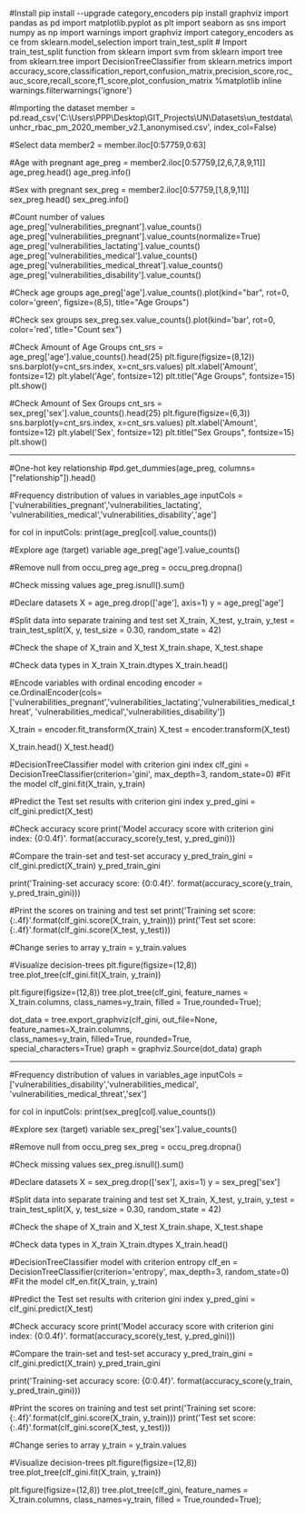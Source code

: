 #Install
pip install --upgrade category_encoders
pip install graphviz
import pandas as pd
import matplotlib.pyplot as plt
import seaborn as sns
import numpy as np
import warnings
import graphviz 
import category_encoders as ce
from sklearn.model_selection import train_test_split # Import train_test_split function
from sklearn import svm
from sklearn import tree
from sklearn.tree import DecisionTreeClassifier
from sklearn.metrics import accuracy_score,classification_report,confusion_matrix,precision_score,roc_auc_score,recall_score,f1_score,plot_confusion_matrix
%matplotlib inline
warnings.filterwarnings('ignore')


#Importing the dataset
member = pd.read_csv('C:\\Users\\PPP\\Desktop\\GIT_Projects\\UN\\Datasets\\un_testdata\\unhcr_rbac_pm_2020_member_v2.1_anonymised.csv', index_col=False)


#Select data
member2 =  member.iloc[0:57759,0:63]


#Age with pregnant
age_preg =  member2.iloc[0:57759,[2,6,7,8,9,11]]
age_preg.head()
age_preg.info()


#Sex with pregnant
sex_preg =  member2.iloc[0:57759,[1,8,9,11]]
sex_preg.head()
sex_preg.info()


#Count number of values
age_preg['vulnerabilities_pregnant'].value_counts()
age_preg['vulnerabilities_pregnant'].value_counts(normalize=True)
age_preg['vulnerabilities_lactating'].value_counts()
age_preg['vulnerabilities_medical'].value_counts()
age_preg['vulnerabilities_medical_threat'].value_counts()
age_preg['vulnerabilities_disability'].value_counts()


#Check age groups
age_preg['age'].value_counts().plot(kind="bar", rot=0, color='green', figsize=(8,5), title="Age Groups")


#Check sex groups
sex_preg.sex.value_counts().plot(kind='bar', rot=0, color='red', title="Count sex")


#Check Amount of Age Groups
cnt_srs = age_preg['age'].value_counts().head(25)
plt.figure(figsize=(8,12))
sns.barplot(y=cnt_srs.index, x=cnt_srs.values)
plt.xlabel('Amount', fontsize=12)
plt.ylabel('Age', fontsize=12)
plt.title("Age Groups", fontsize=15)
plt.show()


#Check Amount of Sex Groups
cnt_srs = sex_preg['sex'].value_counts().head(25)
plt.figure(figsize=(6,3))
sns.barplot(y=cnt_srs.index, x=cnt_srs.values)
plt.xlabel('Amount', fontsize=12)
plt.ylabel('Sex', fontsize=12)
plt.title("Sex Groups", fontsize=15)
plt.show()


-----------------------------------

#One-hot key relationship
#pd.get_dummies(age_preg, columns=["relationship"]).head()


#Frequency distribution of values in variables_age
inputCols = ['vulnerabilities_pregnant','vulnerabilities_lactating',
             'vulnerabilities_medical','vulnerabilities_disability','age']

for col in inputCols:
    print(age_preg[col].value_counts())
    

#Explore age (target) variable
age_preg['age'].value_counts()


#Remove null from occu_preg
age_preg = occu_preg.dropna()


#Check missing values
age_preg.isnull().sum()


#Declare datasets
X = age_preg.drop(['age'], axis=1)
y = age_preg['age']


#Split data into separate training and test set 
X_train, X_test, y_train, y_test = train_test_split(X, y, test_size = 0.30, random_state = 42)


#Check the shape of X_train and X_test
X_train.shape, X_test.shape


#Check data types in X_train
X_train.dtypes
X_train.head()


#Encode variables with ordinal encoding
encoder = ce.OrdinalEncoder(cols=['vulnerabilities_pregnant','vulnerabilities_lactating','vulnerabilities_medical_threat',
                                  'vulnerabilities_medical','vulnerabilities_disability'])

X_train = encoder.fit_transform(X_train)
X_test = encoder.transform(X_test)

X_train.head()
X_test.head()


#DecisionTreeClassifier model with criterion gini index
clf_gini = DecisionTreeClassifier(criterion='gini', max_depth=3, random_state=0)
#Fit the model
clf_gini.fit(X_train, y_train)


#Predict the Test set results with criterion gini index
y_pred_gini = clf_gini.predict(X_test)


#Check accuracy score
print('Model accuracy score with criterion gini index: {0:0.4f}'. format(accuracy_score(y_test, y_pred_gini)))


#Compare the train-set and test-set accuracy
y_pred_train_gini = clf_gini.predict(X_train)
y_pred_train_gini

print('Training-set accuracy score: {0:0.4f}'. format(accuracy_score(y_train, y_pred_train_gini)))


#Print the scores on training and test set
print('Training set score: {:.4f}'.format(clf_gini.score(X_train, y_train)))
print('Test set score: {:.4f}'.format(clf_gini.score(X_test, y_test)))


#Change series to array
y_train = y_train.values


#Visualize decision-trees
plt.figure(figsize=(12,8))
tree.plot_tree(clf_gini.fit(X_train, y_train)) 


plt.figure(figsize=(12,8))
tree.plot_tree(clf_gini,
               feature_names = X_train.columns, 
               class_names=y_train,
               filled = True,rounded=True);


dot_data = tree.export_graphviz(clf_gini, out_file=None, 
                              feature_names=X_train.columns,  
                              class_names=y_train,
                              filled=True, rounded=True,  
                              special_characters=True)
graph = graphviz.Source(dot_data) 
graph 

-----------------------------------

#Frequency distribution of values in variables_age
inputCols = ['vulnerabilities_disability','vulnerabilities_medical',
             'vulnerabilities_medical_threat','sex']

for col in inputCols:
    print(sex_preg[col].value_counts())


#Explore sex (target) variable
sex_preg['sex'].value_counts()


#Remove null from occu_preg
sex_preg = occu_preg.dropna()


#Check missing values
sex_preg.isnull().sum()


#Declare datasets
X = sex_preg.drop(['sex'], axis=1)
y = sex_preg['sex']


#Split data into separate training and test set 
X_train, X_test, y_train, y_test = train_test_split(X, y, test_size = 0.30, random_state = 42)


#Check the shape of X_train and X_test
X_train.shape, X_test.shape


#Check data types in X_train
X_train.dtypes
X_train.head()


#DecisionTreeClassifier model with criterion entropy
clf_en = DecisionTreeClassifier(criterion='entropy', max_depth=3, random_state=0)
#Fit the model
clf_en.fit(X_train, y_train)


#Predict the Test set results with criterion gini index
y_pred_gini = clf_gini.predict(X_test)


#Check accuracy score
print('Model accuracy score with criterion gini index: {0:0.4f}'. format(accuracy_score(y_test, y_pred_gini)))


#Compare the train-set and test-set accuracy
y_pred_train_gini = clf_gini.predict(X_train)
y_pred_train_gini

print('Training-set accuracy score: {0:0.4f}'. format(accuracy_score(y_train, y_pred_train_gini)))


#Print the scores on training and test set
print('Training set score: {:.4f}'.format(clf_gini.score(X_train, y_train)))
print('Test set score: {:.4f}'.format(clf_gini.score(X_test, y_test)))


#Change series to array
y_train = y_train.values


#Visualize decision-trees
plt.figure(figsize=(12,8))
tree.plot_tree(clf_gini.fit(X_train, y_train)) 


plt.figure(figsize=(12,8))
tree.plot_tree(clf_gini,
               feature_names = X_train.columns, 
               class_names=y_train,
               filled = True,rounded=True);